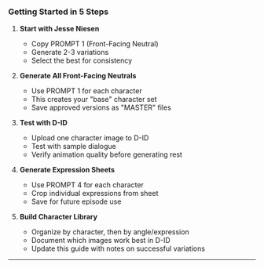 ### Getting Started in 5 Steps

1. **Start with Jesse Niesen**
   - Copy PROMPT 1 (Front-Facing Neutral)
   - Generate 2-3 variations
   - Select the best for consistency

2. **Generate All Front-Facing Neutrals**
   - Use PROMPT 1 for each character
   - This creates your "base" character set
   - Save approved versions as "MASTER" files

3. **Test with D-ID**
   - Upload one character image to D-ID
   - Test with sample dialogue
   - Verify animation quality before generating rest

4. **Generate Expression Sheets**
   - Use PROMPT 4 for each character
   - Crop individual expressions from sheet
   - Save for future episode use

5. **Build Character Library**
   - Organize by character, then by angle/expression
   - Document which images work best in D-ID
   - Update this guide with notes on successful variations

---
